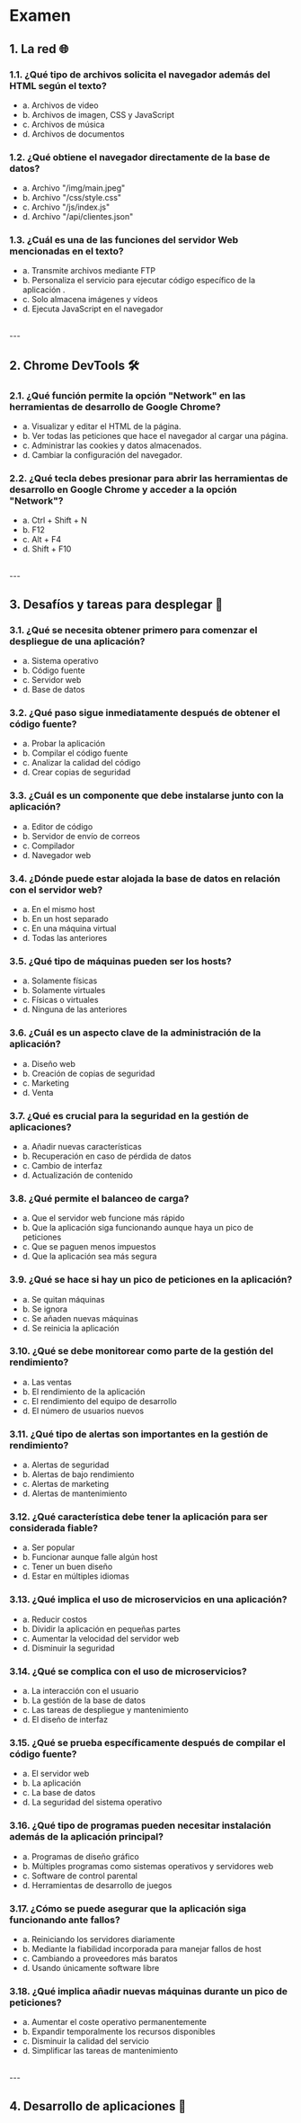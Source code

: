 # Examen

## 1. La red 🌐
### 1.1. ¿Qué tipo de archivos solicita el navegador además del HTML según el texto? 
- a. Archivos de video 
- b. Archivos de imagen, CSS y JavaScript 
- c. Archivos de música 
- d. Archivos de documentos

### 1.2. ¿Qué obtiene el navegador directamente de la base de datos? 
- a. Archivo "/img/main.jpeg" 
- b. Archivo "/css/style.css" 
- c. Archivo "/js/index.js" 
- d. Archivo "/api/clientes.json"

### 1.3. ¿Cuál es una de las funciones del servidor Web mencionadas en el texto? 
- a. Transmite archivos mediante FTP 
- b. Personaliza el servicio para ejecutar código específico de la aplicación .
- c. Solo almacena imágenes y vídeos 
- d. Ejecuta JavaScript en el navegador
<br>
---

## 2. Chrome DevTools 🛠️
### 2.1. ¿Qué función permite la opción "Network" en las herramientas de desarrollo de Google Chrome?
- a. Visualizar y editar el HTML de la página.
- b. Ver todas las peticiones que hace el navegador al cargar una página.
- c. Administrar las cookies y datos almacenados.
- d. Cambiar la configuración del navegador.

### 2.2. ¿Qué tecla debes presionar para abrir las herramientas de desarrollo en Google Chrome y acceder a la opción "Network"?
- a. Ctrl + Shift + N
- b. F12
- c. Alt + F4
- d. Shift + F10
<br>
---

## 3. Desafíos y tareas para desplegar 🚀
### 3.1. ¿Qué se necesita obtener primero para comenzar el despliegue de una aplicación?
- a. Sistema operativo
- b. Código fuente
- c. Servidor web
- d. Base de datos

### 3.2. ¿Qué paso sigue inmediatamente después de obtener el código fuente?
- a. Probar la aplicación
- b. Compilar el código fuente
- c. Analizar la calidad del código
- d. Crear copias de seguridad

### 3.3. ¿Cuál es un componente que debe instalarse junto con la aplicación?
- a. Editor de código
- b. Servidor de envío de correos
- c. Compilador
- d. Navegador web

### 3.4. ¿Dónde puede estar alojada la base de datos en relación con el servidor web?
- a. En el mismo host
- b. En un host separado
- c. En una máquina virtual
- d. Todas las anteriores

### 3.5. ¿Qué tipo de máquinas pueden ser los hosts?
- a. Solamente físicas
- b. Solamente virtuales
- c. Físicas o virtuales
- d. Ninguna de las anteriores

### 3.6. ¿Cuál es un aspecto clave de la administración de la aplicación?
- a. Diseño web
- b. Creación de copias de seguridad
- c. Marketing
- d. Venta

### 3.7. ¿Qué es crucial para la seguridad en la gestión de aplicaciones?
- a. Añadir nuevas características
- b. Recuperación en caso de pérdida de datos
- c. Cambio de interfaz
- d. Actualización de contenido

### 3.8. ¿Qué permite el balanceo de carga?
- a. Que el servidor web funcione más rápido
- b. Que la aplicación siga funcionando aunque haya un pico de peticiones
- c. Que se paguen menos impuestos
- d. Que la aplicación sea más segura

### 3.9. ¿Qué se hace si hay un pico de peticiones en la aplicación?
- a. Se quitan máquinas
- b. Se ignora
- c. Se añaden nuevas máquinas
- d. Se reinicia la aplicación

### 3.10. ¿Qué se debe monitorear como parte de la gestión del rendimiento?
- a. Las ventas
- b. El rendimiento de la aplicación
- c. El rendimiento del equipo de desarrollo
- d. El número de usuarios nuevos

### 3.11. ¿Qué tipo de alertas son importantes en la gestión de rendimiento?
- a. Alertas de seguridad
- b. Alertas de bajo rendimiento
- c. Alertas de marketing
- d. Alertas de mantenimiento

### 3.12. ¿Qué característica debe tener la aplicación para ser considerada fiable?
- a. Ser popular
- b. Funcionar aunque falle algún host
- c. Tener un buen diseño
- d. Estar en múltiples idiomas

### 3.13. ¿Qué implica el uso de microservicios en una aplicación?
- a. Reducir costos
- b. Dividir la aplicación en pequeñas partes
- c. Aumentar la velocidad del servidor web
- d. Disminuir la seguridad

### 3.14. ¿Qué se complica con el uso de microservicios?
- a. La interacción con el usuario
- b. La gestión de la base de datos
- c. Las tareas de despliegue y mantenimiento
- d. El diseño de interfaz

### 3.15. ¿Qué se prueba específicamente después de compilar el código fuente?
- a. El servidor web
- b. La aplicación
- c. La base de datos
- d. La seguridad del sistema operativo

### 3.16. ¿Qué tipo de programas pueden necesitar instalación además de la aplicación principal?
- a. Programas de diseño gráfico
- b. Múltiples programas como sistemas operativos y servidores web
- c. Software de control parental
- d. Herramientas de desarrollo de juegos

### 3.17. ¿Cómo se puede asegurar que la aplicación siga funcionando ante fallos?
- a. Reiniciando los servidores diariamente
- b. Mediante la fiabilidad incorporada para manejar fallos de host
- c. Cambiando a proveedores más baratos
- d. Usando únicamente software libre

### 3.18. ¿Qué implica añadir nuevas máquinas durante un pico de peticiones?
- a. Aumentar el coste operativo permanentemente
- b. Expandir temporalmente los recursos disponibles
- c. Disminuir la calidad del servicio
- d. Simplificar las tareas de mantenimiento
<br>
---

## 4. Desarrollo de aplicaciones 📱